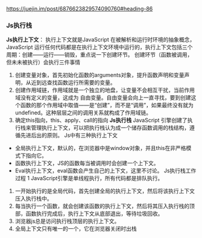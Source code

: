 https://juejin.im/post/6876623829574090760#heading-86

### Js执行栈

**Js执行上下文**： 执行上下文就是JavaScript 在被解析和运行时环境的抽象概念，JavaScript 运行任何代码都是在执行上下文环境中运行的，执行上下文包括三个周期：创建——运行——销毁，重点说一下创建环节。
 创建环节（函数被调用，但未未被执行）会执行三件事情

1. 创建变量对象，首先初始化函数的arguments对象，提升函数声明和变量声明，从近到远查找函数运行所需要的变量。
2. 创建作用域链，作用域就是一个独立的地盘，让变量不会相互干扰，当前作用域没有定义的变量，这成为 自由变量。自由变量会向上一直寻找，要到创建这个函数的那个作用域中取值——是“创建”，而不是“调用”，如果最终没有就为undefined。这种层层之间的调用关系就构成了作用域链。
3. 确定this指向，this、apply、call的指向
    **Js执行栈** JavaScript 引擎创建了执行栈来管理执行上下文，可以把执行栈认为成一个储存函数调用的栈结构，遵循先进后出的原则。
    Js中有三种执行上下文

- 全局执行上下文，默认的，在浏览器中是window对象，并且this在非严格模式下指向它。
- 函数执行上下文，JS的函数每当被调用时会创建一个上下文。
- Eval执行上下文，eval函数会产生自己的上下文，这里不讨论。 Js执行栈工作过程
   1 JavaScript引擎是单线程执行，所有代码都是排队执行。

1. 一开始执行的是全局代码，首先创建全局的执行上下文，然后将该执行上下文压入执行栈中。
2. 每当执行一个函数，就会创建该函数的执行上下文，然后将其压入执行栈的顶部，函数执行完成后，执行上下文从底部退出，等待垃圾回收。
3. 浏览器js总是访问执行栈顶层的执行上下文。
4. 全局上下文只有唯一的一个，它在浏览器关闭时出栈